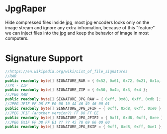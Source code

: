# JpgRaper
Hide compressed files inside jpg, most jpg encoders looks only on the image stream and ignore any extra infromation,
because of this "feature" we can inject files into the jpg and keep the behavior of image in most computers.

# Signature Support
```csharp
//https://en.wikipedia.org/wiki/List_of_file_signatures
//RAR
public readonly byte[] SIGNATURE_RAR = { 0x52, 0x61, 0x72, 0x21, 0x1a, 0x07 };
//PK - ZIP
public readonly byte[] SIGNATURE_ZIP = { 0x50, 0x4b, 0x3, 0x4 };
//JPEG RAW
public readonly byte[] SIGNATURE_JPG_RAW = { 0xff, 0xd8, 0xff, 0xdb };
//JPEG JFIF FF D8 FF E0 00 10 4A 46 49 46 00 01
public readonly byte[] SIGNATURE_JPG_JFIF = { 0xff, 0xd8, 0xff, 0xe0 };
//JPEG JFIF (another version?) FF D8 FF EE
public readonly byte[] SIGNATURE_JPG_JFIF2 = { 0xff, 0xd8, 0xff, 0xee };
//JPEG EXIF FF D8 FF E1 ?? ?? 45 78 69 66 00 00
public readonly byte[] SIGNATURE_JPG_EXIF = { 0xff, 0xd8, 0xff, 0xe1 };
```
